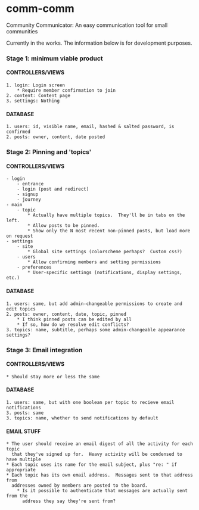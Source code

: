 comm-comm
=========

Community Communicator: An easy communication tool for small communities

Currently in the works.  The information below is for development purposes.




### Stage 1: minimum viable product

#### CONTROLLERS/VIEWS
    1. login: Login screen
        * Require member confirmation to join
    2. content: Content page
    3. settings: Nothing

#### DATABASE
    1. users: id, visible name, email, hashed & salted password, is confirmed
    2. posts: owner, content, date posted

### Stage 2: Pinning and 'topics'

#### CONTROLLERS/VIEWS
    - login
        - entrance
        - login (post and redirect)
        - signup
        - journey
    - main
        - topic
            * Actually have multiple topics.  They'll be in tabs on the left.
            * Allow posts to be pinned.
            * Show only the N most recent non-pinned posts, but load more on request
    - settings
        - site
            * Global site settings (colorscheme perhaps?  Custom css?)
        - users
            * Allow confirming members and setting permissions
        - preferences
            * User-specific settings (notifications, display settings, etc.)
        
#### DATABASE
    1. users: same, but add admin-changeable permissions to create and edit topics
    2. posts: owner, content, date, topic, pinned
        * I think pinned posts can be edited by all
        * If so, how do we resolve edit conflicts?
    3. topics: name, subtitle, perhaps some admin-changeable appearance settings?

### Stage 3: Email integration

#### CONTROLLERS/VIEWS
    * Should stay more or less the same

#### DATABASE
    1. users: same, but with one boolean per topic to recieve email notifications
    3. posts: same
    3. topics: name, whether to send notifications by default

#### EMAIL STUFF
    * The user should receive an email digest of all the activity for each topic
      that they've signed up for.  Heavy activity will be condensed to have multiple
    * Each topic uses its name for the email subject, plus "re: " if appropriate
    * Each topic has its own email address.  Messages sent to that address from
      addresses owned by members are posted to the board.
        * Is it possible to authenticate that messages are actually sent from the
          address they say they're sent from?

